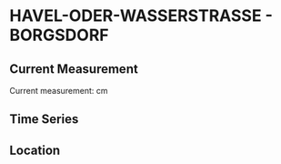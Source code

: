 # HAVEL-ODER-WASSERSTRASSE - BORGSDORF

## Current Measurement

Current measurement: <Value topic="rivers/pegel-online/HOW/BORGSDORF/measurementValue"/> cm

## Time Series

<TimeSeries topic="rivers/pegel-online/HOW/BORGSDORF/measurementValue" period="week" />

## Location

<WorldMap>
  <Marker lat="52.70048541512112" lon="13.251248021218911" labelTopic="rivers/pegel-online/HOW/BORGSDORF" />
</WorldMap>
